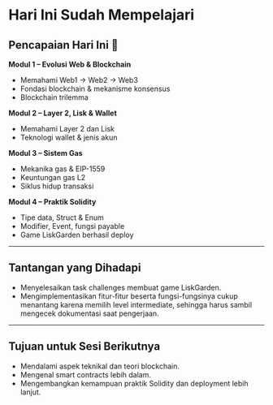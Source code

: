 # Hari Ini Sudah Mempelajari

## Pencapaian Hari Ini 🎉

**Modul 1 – Evolusi Web & Blockchain**  
- Memahami Web1 → Web2 → Web3  
- Fondasi blockchain & mekanisme konsensus  
- Blockchain trilemma  

**Modul 2 – Layer 2, Lisk & Wallet**  
- Memahami Layer 2 dan Lisk  
- Teknologi wallet & jenis akun  

**Modul 3 – Sistem Gas**  
- Mekanika gas & EIP-1559  
- Keuntungan gas L2  
- Siklus hidup transaksi  

**Modul 4 – Praktik Solidity**  
- Tipe data, Struct & Enum  
- Modifier, Event, fungsi payable  
- Game LiskGarden berhasil deploy

---

## Tantangan yang Dihadapi
- Menyelesaikan task challenges membuat game LiskGarden.  
- Mengimplementasikan fitur-fitur beserta fungsi-fungsinya cukup menantang karena memilih level intermediate, sehingga harus sambil mengecek dokumentasi saat pengerjaan.  

---

## Tujuan untuk Sesi Berikutnya
- Mendalami aspek teknikal dan teori blockchain.  
- Mengenal smart contracts lebih dalam.  
- Mengembangkan kemampuan praktik Solidity dan deployment lebih lanjut.  
